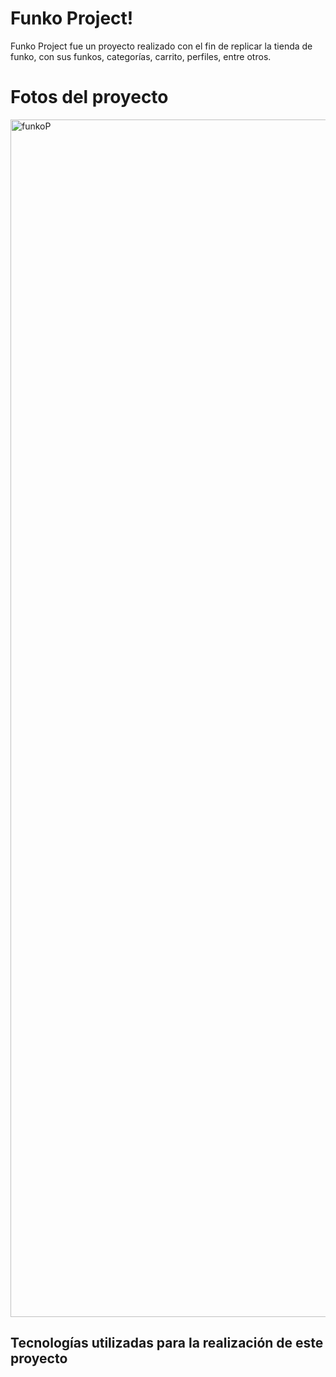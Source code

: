 # Funko Project!

Funko Project fue un proyecto realizado con el fin de replicar la tienda de funko, con sus funkos, categorías, carrito, perfiles, entre otros.

# Fotos del proyecto

<img width="1916" alt="funkoP" src="https://github.com/QuiqueCode/funkoProject/assets/149546547/3f9ab2d1-5feb-463a-a3a8-29c995fbd0bb">


## Tecnologías utilizadas para la realización de este proyecto
